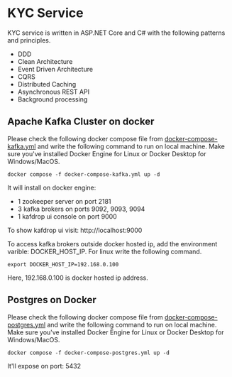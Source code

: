 # KYC Service
KYC service is written in ASP.NET Core and C# with the following patterns and principles.
- DDD
- Clean Architecture
- Event Driven Architecture
- CQRS
- Distributed Caching
- Asynchronous REST API
- Background processing

## Apache Kafka Cluster on docker
Please check the following docker compose file from [docker-compose-kafka.yml](https://github.com/Xavait/ddd-event-sourcing/blob/master/src/microservices/KYC/docker-composes/docker-compose-kafka.yml) 
and write the following command to run on local machine. Make sure you've installed Docker Engine for Linux or Docker Desktop for Windows/MacOS.

```
docker compose -f docker-compose-kafka.yml up -d
```

It will install on docker engine:
- 1 zookeeper server on port 2181
- 3 kafka brokers on ports 9092, 9093, 9094
- 1 kafdrop ui console on port 9000

To show kafdrop ui visit: http://localhost:9000

To access kafka brokers outside docker hosted ip, add the environment varible: DOCKER_HOST_IP. For linux write the following command.

```
export DOCKER_HOST_IP=192.168.0.100
```

Here, 192.168.0.100 is docker hosted ip address.

## Postgres on Docker
Please check the following docker compose file from [docker-compose-postgres.yml](https://github.com/Xavait/ddd-event-sourcing/blob/master/src/microservices/KYC/docker-composes/docker-compose-postgres.yml) 
and write the following command to run on local machine. Make sure you've installed Docker Engine for Linux or Docker Desktop for Windows/MacOS.

```
docker compose -f docker-compose-postgres.yml up -d
```
It'll expose on port: 5432


